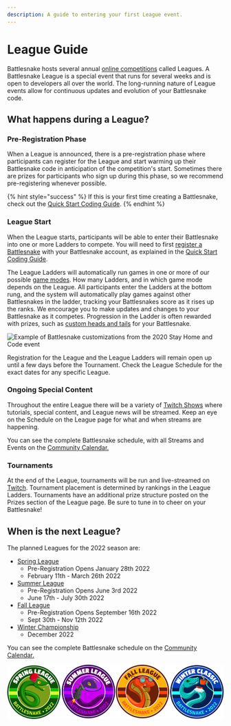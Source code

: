 ```yaml
---
description: A guide to entering your first League event.
---
```


# League Guide

Battlesnake hosts several annual [online competitions](https://play.battlesnake.com/competitions/) called Leagues. A Battlesnake League is a special event that runs for several weeks and is open to developers all over the world. The long-running nature of League events allow for continuous updates and evolution of your Battlesnake code.

## What happens during a League?

### Pre-Registration Phase

When a League is announced, there is a pre-registration phase where participants can register for the League and start warming up their Battlesnake code in anticipation of the competition's start. Sometimes there are prizes for participants who sign up during this phase, so we recommend pre-registering whenever possible.

{% hint style="success" %}
If this is your first time creating a Battlesnake, check out the [Quick Start Coding Guide](getting-started.md).
{% endhint %}

### League Start

When the League starts, participants will be able to enter their Battlesnake into one or more Ladders to compete. You will need to first [register a Battlesnake](https://play.battlesnake.com/account/snakes/create/) with your Battlesnake account, as explained in the [Quick Start Coding Guide](https://app.gitbook.com/s/-M76ZsDOynN6TRQo1L1E/guides/guides/getting-started.md).

The League Ladders will automatically run games in one or more of our possible [game modes](../references/game-modes.md). How many Ladders, and in which game mode depends on the League. All participants enter the Ladders at the bottom rung, and the system will automatically play games against other Battlesnakes in the ladder, tracking your Battlesnakes score as it rises up the ranks. We encourage you to make updates and changes to your Battlesnake as it competes. Progression in the Ladder is often rewarded with prizes, such as [custom heads and tails](https://play.battlesnake.com/references/customizations/) for your Battlesnake.

![Example of Battlesnake customizations from the 2020 Stay Home and Code event](../.gitbook/assets/shac\_2020\_heads.png)

Registration for the League and the League Ladders will remain open up until a few days before the Tournament. Check the League Schedule for the exact dates for any specific League.

### Ongoing Special Content

Throughout the entire League there will be a variety of [Twitch Shows](https://www.twitch.tv/battlesnakeofficial) where tutorials, special content, and League news will be streamed. Keep an eye on the Schedule on the League page for what and when streams are happening.

You can see the complete Battlesnake schedule, with all Streams and Events on the [Community Calendar.](https://play.battlesnake.com/schedule/)

### Tournaments

At the end of the League, tournaments will be run and live-streamed on [Twitch](https://www.twitch.tv/battlesnakeofficial). Tournament placement is determined by rankings in the League Ladders. Tournaments have an additional prize structure posted on the Prizes section of the League page. Be sure to tune in to cheer on your Battlesnake!

## When is the next League?

The planned Leagues for the 2022 season are:

* [Spring League ](https://play.battlesnake.com/spring-league/)
  * Pre-Registration Opens January 28th 2022
  * February 11th - March 26th 2022
* [Summer League](https://play.battlesnake.com/summer-league/)&#x20;
  * Pre-Registration Opens June 3rd 2022
  * June 17th - July 30th 2022
* [Fall League](https://play.battlesnake.com/fall-league/)&#x20;
  * Pre-Registration Opens September 16th 2022
  * Sept 30th - Nov 12th 2022
* [Winter Championship](https://play.battlesnake.com/winter-classic/)
  * &#x20;December 2022

You can see the complete Battlesnake schedule on the [Community Calendar.](https://play.battlesnake.com/schedule/)

![2022 Battlesnake Leagues](../.gitbook/assets/2022LeagueBadges.png)

